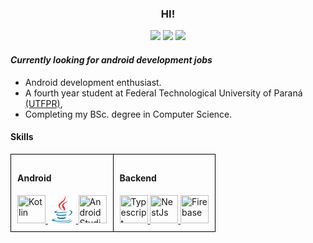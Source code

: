 <h3 align="center">HI!</h3>

<div align="center">
<a href="https://www.linkedin.com/in/gabrielsauter/" target="_blank"><img src="https://img.shields.io/badge/LinkedIn-0077B5?style=for-the-badge&logo=linkedin&logoColor=white" target="_blank"></a>
<a href="mailto:gabriel.andrade.sauter@gmail.com" target="_blank"><img src="https://img.shields.io/badge/Gmail-D14836?style=for-the-badge&logo=gmail&logoColor=white" target="_blank"></a>
<a href="https://wa.me/5542999971646" target="_blank"><img src="https://img.shields.io/badge/WhatsApp-25D366?style=for-the-badge&logo=whatsapp&logoColor=white" target="_blank"></a>
</div>
<!-- <img align="right" src="https://user-images.githubusercontent.com/99730281/156256474-161a7806-cbc3-4fb6-9296-4c63421dc25b.gif" width="250" height="250" /> -->

#### *Currently looking for android development jobs* 
- Android development enthusiast.
- A fourth year student at Federal Technological University of Paraná [(UTFPR)](http://www.utfpr.edu.br/campus/pontagrossa),
- Completing my BSc. degree in Computer Science.

#### Skills

<table>
  <tr>
    <td style="border: 1px solid black; padding: 10px; vertical-align: top;">
      <h4>Android</h4>
      <a href="https://kotlinlang.org/" target="_blank">
        <img src="https://www.vectorlogo.zone/logos/kotlinlang/kotlinlang-icon.svg" title="Kotlin" width="45" height="45" />
      </a>
      <a href="https://dev.java/" target="_blank">
        <img src="https://raw.githubusercontent.com/devicons/devicon/master/icons/java/java-original.svg" title="Java" width="45" height="45" />
      </a>
      <a href="https://developer.android.com/studio" target="_blank">
        <img src="https://user-images.githubusercontent.com/99730281/154801509-987938de-f57e-4197-9fbe-f13e14de482f.svg" title="Android Studio" width="45" height="45"/>
      </a>
    </td>
    <td style="border: 1px solid black; padding: 10px; vertical-align: top;">
      <h4>Backend</h4>
      <a href="https://www.typescriptlang.org/" target="_blank">
        <img src="https://upload.wikimedia.org/wikipedia/commons/thumb/4/4c/Typescript_logo_2020.svg/1200px-Typescript_logo_2020.svg.png" title="Typescript" width="45" height="45"/>
      </a>
      <a href="https://nestjs.com" target="_blank">
        <img src="https://nestjs.com/img/logo-small.svg" title="NestJs" width="45" height="45"/>
      </a>
      <a href="https://firebase.google.com/?hl=pt-br" target="_blank">
        <img src="https://miro.medium.com/v2/resize:fit:300/1*R4c8lHBHuH5qyqOtZb3h-w.png" title="Firebase" width="45" height="45"/>
      </a>
    </td>
  </tr>
</table>
